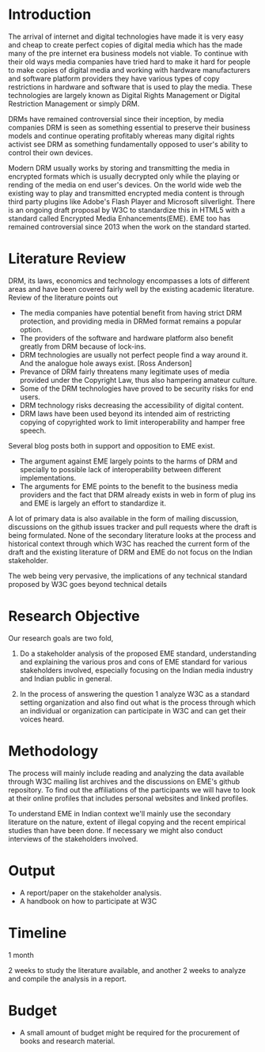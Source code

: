# Introduction

The arrival of internet and digital technologies have made it is very easy and
cheap to create perfect copies of digital media which has the made many of the
pre internet era business models not viable. To continue with their old ways
media companies have tried hard to make it hard for people to make copies of
digital media and working with hardware manufacturers and software platform
providers they have various types of copy restrictions in hardware and software
that is used to play the media. These technologies are largely known as Digital
Rights Management or Digital Restriction Management or simply DRM.

DRMs have remained controversial since their inception, by media companies DRM
is seen as something essential to preserve their business models and continue
operating profitably whereas many digital rights activist see DRM as something
fundamentally opposed to user's ability to control their own devices.

Modern DRM usually works by storing and transmitting the media in encrypted
formats which is usually decrypted only while the playing or rending of the
media on end user's devices. On the world wide web the existing way to play and
transmitted encrypted media content is through third party plugins like Adobe's
Flash Player and Microsoft silverlight. There is an ongoing draft proposal by
W3C to standardize this in HTML5 with a standard called Encrypted Media
Enhancements(EME). EME too has remained controversial since 2013 when the work
on the standard started.

# Literature Review

DRM, its laws, economics and technology encompasses a lots of different areas and have
been covered fairly well by the existing academic literature. Review of the
literature points out

* The media companies have potential benefit from having strict DRM protection,
  and providing media in DRMed format remains a popular option.
* The providers of the software and hardware platform also benefit greatly from
  DRM because of lock-ins.
* DRM technologies are usually not perfect people find a way around it. And the
  analogue hole aways exist. [Ross Anderson]
* Prevance of DRM fairly threatens many legitimate uses of media provided under
  the Copyright Law, thus also hampering amateur culture.
* Some of the DRM technologies have proved to be security risks for end users.
* DRM technology risks decreasing the accessibility of digital content.
* DRM laws have been used beyond its intended aim of restricting copying of
  copyrighted work to limit interoperability and hamper free speech.

Several blog posts both in support and opposition to EME exist.

* The argument against EME largely points to the harms of DRM and specially to
  possible lack of interoperability between different implementations.
* The arguments for EME points to the benefit to the business media providers
  and the fact that DRM already exists in web in form of plug ins and EME is
largely an effort to standardize it.

A lot of primary data is also available in the form of mailing discussion,
discussions on the github issues tracker and pull requests where the draft is
being formulated. None of the secondary literature looks at the process and
historical context through which W3C has reached the current form of the draft
and the existing literature of DRM and EME do not focus on the Indian
stakeholder.

The web being very pervasive, the implications of any technical standard
proposed by W3C goes beyond technical details


# Research Objective

Our research goals are two fold,

1. Do a stakeholder analysis of the proposed EME standard, understanding and
  explaining the various pros and cons of EME standard for various stakeholders
involved, especially focusing on the Indian media industry and Indian public in
general.

2. In the process of answering the question 1 analyze W3C as a standard setting
   organization and also find out what is the process through which an
individual or organization can participate in W3C and can get their voices
heard.



# Methodology

The process will mainly include reading and analyzing the data available
through W3C mailing list archives and the discussions on EME's github
repository. To find out the affiliations of the participants we will have to
look at their online profiles that includes personal websites and linked
profiles.

To understand EME in Indian context we'll mainly use the secondary literature on
the nature, extent of illegal copying and the recent empirical studies than
have been done. If necessary we might also conduct interviews of the
stakeholders involved.

# Output

* A report/paper on the stakeholder analysis.
* A handbook on how to participate at W3C


# Timeline

1 month

2 weeks to study the literature available, and another 2 weeks to analyze and
compile the analysis in a report.


# Budget

* A small amount of budget might be required for the procurement of books and
  research material.
